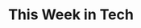 ---
title:         "This Week in Tech"
description:   "Your first podcast of the week is the last word in tech. Join Leo Laporte, Patrick Norton, Kevin Rose, John C. Dvorak, and other tech luminaries in a roundtable discussion of the latest trends in digital technology. Winner of the 2005 People's Choice Podcast Award for best overall podcast and Best Technology Podcast. Released every Sunday by midnight Pacific."
url-thumbnail: "http://twit.cachefly.net/coverart/twit/twit1400audio.jpg"
url-rss:       "http://leoville.tv/podcasts/twit.xml"
url-web:       "http://twit.tv/twit"
url-itunes:    "https://itunes.apple.com/us/podcast/this-week-in-tech-mp3/id73329404?mt=2&uo=4"
tags:         [news, culture, tech]
---